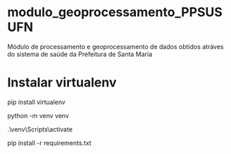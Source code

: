 ﻿# modulo_geoprocessamento_PPSUSUFN
 
Módulo de processamento e geoprocessamento de dados obtidos atráves do sistema de saúde da Prefeitura de Santa Maria



# Instalar virtualenv

pip install virtualenv

python -m venv venv

.\venv\Scripts\activate

pip install -r requirements.txt